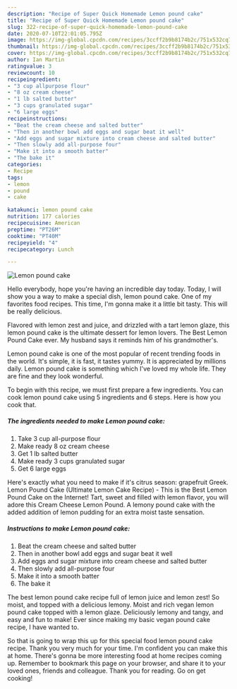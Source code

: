```yaml
---
description: "Recipe of Super Quick Homemade Lemon pound cake"
title: "Recipe of Super Quick Homemade Lemon pound cake"
slug: 322-recipe-of-super-quick-homemade-lemon-pound-cake
date: 2020-07-10T22:01:05.795Z
image: https://img-global.cpcdn.com/recipes/3ccff2b9b8174b2c/751x532cq70/lemon-pound-cake-recipe-main-photo.jpg
thumbnail: https://img-global.cpcdn.com/recipes/3ccff2b9b8174b2c/751x532cq70/lemon-pound-cake-recipe-main-photo.jpg
cover: https://img-global.cpcdn.com/recipes/3ccff2b9b8174b2c/751x532cq70/lemon-pound-cake-recipe-main-photo.jpg
author: Ian Martin
ratingvalue: 3
reviewcount: 10
recipeingredient:
- "3 cup allpurpose flour"
- "8 oz cream cheese"
- "1 lb salted butter"
- "3 cups granulated sugar"
- "6 large eggs"
recipeinstructions:
- "Beat the cream cheese and salted butter"
- "Then in another bowl add eggs and sugar beat it well"
- "Add eggs and sugar mixture into cream cheese and salted butter"
- "Then slowly add all-purpose four"
- "Make it into a smooth batter"
- "The bake it"
categories:
- Recipe
tags:
- lemon
- pound
- cake

katakunci: lemon pound cake 
nutrition: 177 calories
recipecuisine: American
preptime: "PT26M"
cooktime: "PT40M"
recipeyield: "4"
recipecategory: Lunch

---
```



![Lemon pound cake](https://img-global.cpcdn.com/recipes/3ccff2b9b8174b2c/751x532cq70/lemon-pound-cake-recipe-main-photo.jpg)

Hello everybody, hope you're having an incredible day today. Today, I will show you a way to make a special dish, lemon pound cake. One of my favorites food recipes. This time, I'm gonna make it a little bit tasty. This will be really delicious.

Flavored with lemon zest and juice, and drizzled with a tart lemon glaze, this lemon pound cake is the ultimate dessert for lemon lovers. The Best Lemon Pound Cake ever. My husband says it reminds him of his grandmother&#39;s.

Lemon pound cake is one of the most popular of recent trending foods in the world. It's simple, it is fast, it tastes yummy. It is appreciated by millions daily. Lemon pound cake is something which I've loved my whole life. They are fine and they look wonderful.


To begin with this recipe, we must first prepare a few ingredients. You can cook lemon pound cake using 5 ingredients and 6 steps. Here is how you cook that.

<!--inarticleads1-->

##### The ingredients needed to make Lemon pound cake:

1. Take 3 cup all-purpose flour
1. Make ready 8 oz cream cheese
1. Get 1 lb salted butter
1. Make ready 3 cups granulated sugar
1. Get 6 large eggs


Here&#39;s exactly what you need to make if it&#39;s citrus season: grapefruit Greek. Lemon Pound Cake (Ultimate Lemon Cake Recipe) - This is the Best Lemon Pound Cake on the Internet! Tart, sweet and filled with lemon flavor, you will adore this Cream Cheese Lemon Pound. A lemony pound cake with the added addition of lemon pudding for an extra moist taste sensation. 

<!--inarticleads2-->

##### Instructions to make Lemon pound cake:

1. Beat the cream cheese and salted butter
1. Then in another bowl add eggs and sugar beat it well
1. Add eggs and sugar mixture into cream cheese and salted butter
1. Then slowly add all-purpose four
1. Make it into a smooth batter
1. The bake it


The best lemon pound cake recipe full of lemon juice and lemon zest! So moist, and topped with a delicious lemony. Moist and rich vegan lemon pound cake topped with a lemon glaze. Deliciously lemony and tangy, and easy and fun to make! Ever since making my basic vegan pound cake recipe, I have wanted to. 

So that is going to wrap this up for this special food lemon pound cake recipe. Thank you very much for your time. I'm confident you can make this at home. There's gonna be more interesting food at home recipes coming up. Remember to bookmark this page on your browser, and share it to your loved ones, friends and colleague. Thank you for reading. Go on get cooking!
